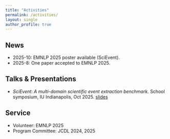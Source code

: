 ```yaml
---
title: "Activities"
permalink: /activities/
layout: single
author_profile: true
---
```


## News
- 2025-10: EMNLP 2025 poster available (SciEvent).
- 2025-8: One paper accepted to EMNLP 2025.

## Talks & Presentations
- *SciEvent: A multi-domain scientific event extraction benchmark.* School symposium, IU Indianapolis, Oct 2025. [slides](/assets/talks/scievent-symposium.pdf)

## Service
- Volunteer: EMNLP 2025
- Program Committee: JCDL 2024, 2025
